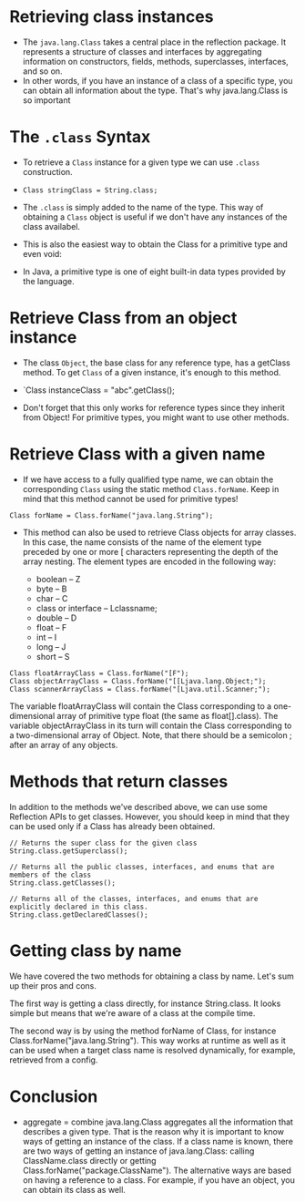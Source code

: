 # Retrieving class instances
- The `java.lang.Class` takes a central place in the reflection package. It represents a structure of classes and interfaces by aggregating information on constructors, fields, methods, superclasses, interfaces, and so on.
- In other words, if you have an instance of a class of a specific type, you can obtain all information about the type. That's why java.lang.Class is so important

# The `.class` Syntax
- To retrieve a `Class` instance for a given type we can use `.class` construction.
- `Class stringClass = String.class;`
- The `.class` is simply added to the name of the type. This way of obtaining a  `Class` object is useful if we don't have any instances of the class availabel.

- This is also the easiest way to obtain the Class for a primitive type and even void:

- In Java, a primitive type is one of eight built-in data types provided by the language.

  
# Retrieve Class from an object instance
- The class `Object`, the base class for any reference type, has a getClass method. To get `Class` of a given instance, it's enough to this method.

- `Class instanceClass = "abc".getClass();
- Don't forget that this only works for reference types since they inherit from Object! For primitive types, you might want to use other methods.

# Retrieve Class with a given name
- If we have access to a fully qualified type name, we can obtain the corresponding `Class` using the static method `Class.forName`. Keep in mind that this method cannot be used for primitive types!

`Class forName = Class.forName("java.lang.String");`

- This method can also be used to retrieve Class objects for array classes. In this case, the name consists of the name of the element type preceded by one or more [ characters representing the depth of the array nesting. The element types are encoded in the following way:

  - boolean – Z
  - byte – B
  - char – C
  - class or interface – Lclassname;
  - double – D
  - float – F
  - int – I
  - long – J
  - short – S

```
Class floatArrayClass = Class.forName("[F");
Class objectArrayClass = Class.forName("[[Ljava.lang.Object;");
Class scannerArrayClass = Class.forName("[Ljava.util.Scanner;");
```

The variable floatArrayClass will contain the Class corresponding to a one-dimensional array of primitive type float (the same as float[].class). The variable objectArrayClass in its turn will contain the Class corresponding to a two-dimensional array of Object. Note, that there should be a semicolon ; after an array of any objects.

# Methods that return classes
In addition to the methods we've described above, we can use some Reflection APIs to get classes. However, you should keep in mind that they can be used only if a Class has already been obtained.

```
// Returns the super class for the given class
String.class.getSuperclass();

// Returns all the public classes, interfaces, and enums that are members of the class
String.class.getClasses();

// Returns all of the classes, interfaces, and enums that are explicitly declared in this class.
String.class.getDeclaredClasses();
```

# Getting class by name
We have covered the two methods for obtaining a class by name. Let's sum up their pros and cons.

The first way is getting a class directly, for instance String.class. It looks simple but means that we're aware of a class at the compile time.

The second way is by using the method forName of Class, for instance Class.forName("java.lang.String"). This way works at runtime as well as it can be used when a target class name is resolved dynamically, for example, retrieved from a config.

# Conclusion
- aggregate = combine
java.lang.Class aggregates all the information that describes a given type. That is the reason why it is important to know ways of getting an instance of the class. If a class name is known, there are two ways of getting an instance of java.lang.Class: calling ClassName.class directly or getting Class.forName("package.ClassName"). The alternative ways are based on having a reference to a class. For example, if you have an object, you can obtain its class as well.

